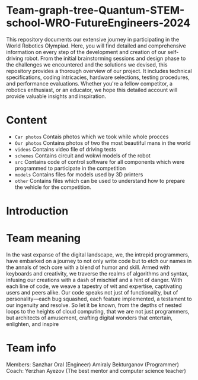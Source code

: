 # Team-graph-tree-Quantum-STEM-school-WRO-FutureEngineers-2024

This repository documents our extensive journey in participating in the World Robotics Olympiad. Here, you will find detailed and comprehensive information on every step of the development and creation of our self-driving robot. From the initial brainstorming sessions and design phase to the challenges we encountered and the solutions we devised, this repository provides a thorough overview of our project. It includes technical specifications, coding intricacies, hardware selections, testing procedures, and performance evaluations. Whether you're a fellow competitor, a robotics enthusiast, or an educator, we hope this detailed account will provide valuable insights and inspiration.


# Content 

* `Car photos` Contais photos which we took while whole procces
* `Our photos` Contains photos of two the most beautiful mans in the world
* `videos` Contains video file of driving tests
* `schemes` Contains circuit and wokwi models of the robot
* `src` Contains code of control software for all components which were programmed to participate in the competition
* `models` Contains files for models used by 3D printers
* `other` Contains files which can be used to understand how to prepare the vehicle for the competition.

# Introduction


# Team meaning 

In the vast expanse of the digital landscape, we, the intrepid programmers, have embarked on a journey to not only write code but to etch our names in the annals of tech core with a blend of humor and skill. Armed with keyboards and creativity, we traverse the realms of algorithms and syntax, infusing our creations with a dash of mischief and a hint of danger. With each line of code, we weave a tapestry of wit and expertise, captivating users and peers alike. Our code speaks not just of functionality, but of personality—each bug squashed, each feature implemented, a testament to our ingenuity and resolve. So let it be known, from the depths of nested loops to the heights of cloud computing, that we are not just programmers, but architects of amusement, crafting digital wonders that entertain, enlighten, and inspire

# Team info
Members:
Sanzhar Oral (Engineer)
Amiraly Bekturganov (Programmer)
Coach:
Yerzhan Ayezov (The best mentor and computer science teacher)
